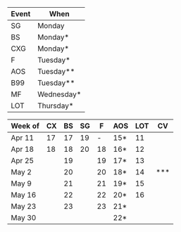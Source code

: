 | Event | When       |
|-------|------------|
| SG    | Monday     | 
| BS    | Monday*    | 
| CXG   | Monday*    | 
| F     | Tuesday*   | 
| AOS   | Tuesday**  | 
| B99   | Tuesday**  | 
| MF    | Wednesday* | 
| LOT   | Thursday*  | 

| Week of |	CX | BS	| SG | F  | AOS | LOT | CV |
|---------|----|----|----|----|-----|-----|----|
| Apr 11  |	17 | 17	| 19 | -  | 15* | 11  |    |
| Apr 18  |	18 | 18	| 20 | 18 | 16* | 12  |    |
| Apr 25  |		 | 19 | 	 | 19 | 17* | 13  |    |
| May 2   |		 | 20 | 	 | 20 | 18* | 14  | *** |
| May 9   |		 | 21 | 	 | 21 | 19* | 15  |    |
| May 16  |		 | 22 | 	 | 22 | 20* | 16  |    |
| May 23  |		 | 23 | 	 | 23 | 21* |	    |    |
| May 30  |		 |    | 	 |    | 22* |	    |    |
